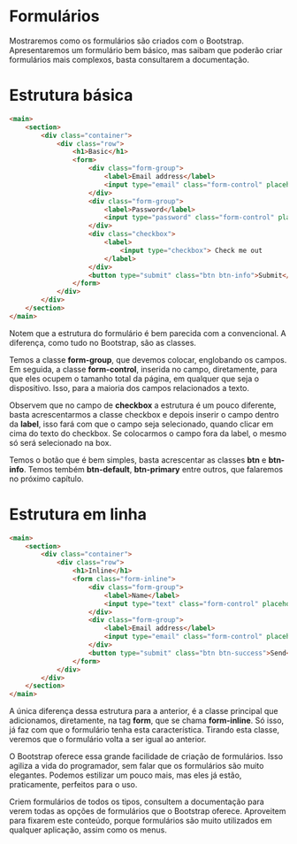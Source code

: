 # Formulários

Mostraremos como os formulários são criados com o Bootstrap. Apresentaremos um formulário bem básico, mas saibam que poderão criar formulários mais complexos, basta consultarem a documentação.

# Estrutura básica

```html
<main>
    <section>
        <div class="container">
            <div class="row">
                <h1>Basic</h1>
                <form>
                    <div class="form-group">
                        <label>Email address</label>
                        <input type="email" class="form-control" placeholder="Email">
                    </div>
                    <div class="form-group">
                        <label>Password</label>
                        <input type="password" class="form-control" placeholder="Password">
                    </div>
                    <div class="checkbox">
                        <label>
                            <input type="checkbox"> Check me out
                        </label>
                    </div>
                    <button type="submit" class="btn btn-info">Submit</button>
                </form>
            </div>
        </div>
    </section>
</main>
```

Notem que a estrutura do formulário é bem parecida com a convencional. A diferença, como tudo no Bootstrap, são as classes.

Temos a classe **form-group**, que devemos colocar, englobando os campos. Em seguida, a classe **form-control**, inserida no campo, diretamente, para que eles ocupem o tamanho total da página, em qualquer que seja o dispositivo. 
Isso, para a maioria dos campos relacionados a texto.

Observem que no campo de **checkbox** a estrutura é um pouco diferente, basta acrescentarmos a classe checkbox e depois inserir o campo dentro da **label**, isso fará com que o campo seja selecionado, quando clicar em cima do texto do checkbox. Se colocarmos o campo fora da label, o mesmo só será selecionado na box.

Temos o botão que é bem simples, basta acrescentar as classes **btn** e **btn-info**. Temos tembém **btn-default**, **btn-primary** entre outros, que falaremos no próximo capítulo.

# Estrutura em linha

```html
<main>
    <section>
        <div class="container">
            <div class="row">
                <h1>Inline</h1>
                <form class="form-inline">
                    <div class="form-group">
                        <label>Name</label>
                        <input type="text" class="form-control" placeholder="Name...">
                    </div>
                    <div class="form-group">
                        <label>Email address</label>
                        <input type="email" class="form-control" placeholder="Email...">
                    </div>
                    <button type="submit" class="btn btn-success">Send</button>
                </form>
            </div>
        </div>
    </section>
</main>
```

A única diferença dessa estrutura para a anterior, é a classe principal que adicionamos, diretamente, na tag **form**, que se chama **form-inline**. 
Só isso, já faz com que o formulário tenha esta característica. Tirando esta classe, veremos que o formulário volta a ser igual ao anterior.

O Bootstrap oferece essa grande facilidade de criação de formulários. Isso agiliza a vida do programador, sem falar que os formulários são muito elegantes. 
Podemos estilizar um pouco mais, mas eles já estão, praticamente, perfeitos para o uso.

Criem formulários de todos os tipos, consultem a documentação para verem todas as opções de formulários que o Bootstrap oferece. 
Aproveitem para fixarem este conteúdo, porque formulários são muito utilizados em qualquer aplicação, assim como os menus.